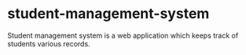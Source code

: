 # student-management-system
Student management system is a web application which keeps track of students various records.
